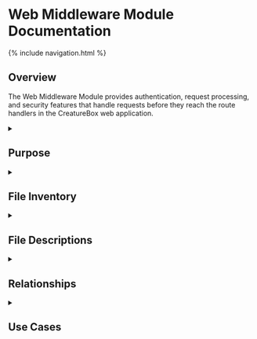 # Web Middleware Module Documentation

{% include navigation.html %}

## Overview

The Web Middleware Module provides authentication, request processing, and security features that handle requests before they reach the route handlers in the CreatureBox web application.

<details id="purpose">
<summary><h2>Purpose</h2></summary>
<div markdown="1">

The `src/web/middleware` directory contains components that intercept and process HTTP requests before they reach route handlers, and responses before they are sent to clients. This module:

- Implements authentication and authorization
- Applies security headers and protections
- Logs request information
- Validates request content
- Manages cross-origin resource sharing
- Provides rate limiting for API endpoints

Middleware in this module ensures that all requests are properly authenticated, sanitized, and tracked before business logic is executed.

</div>
</details>

<details id="file-inventory">
<summary><h2>File Inventory</h2></summary>
<div markdown="1">

| Filename | Type | Size | Purpose |
|----------|------|------|---------|
| __init__.py | Python | 0.3 KB | Package initialization |
| auth.py | Python | 2.4 KB | Authentication middleware |
| cors.py | Python | 0.8 KB | Cross-origin resource sharing |
| logging.py | Python | 1.1 KB | Request logging |
| rate_limit.py | Python | 1.3 KB | API rate limiting |
| security.py | Python | 1.6 KB | Security protections |
| validation.py | Python | 1.2 KB | Request validation |

</div>
</details>

<details id="file-descriptions">
<summary><h2>File Descriptions</h2></summary>
<div markdown="1">

### __init__.py
- **Primary Purpose**: Package initialization and middleware registration
- **Key Functions**:
  * `register_middleware(app)`: Registers all middleware with Flask app
  * `get_middleware_modules()`: Returns list of middleware modules
- **Dependencies**:
  * Flask
- **Technical Notes**: Maintains proper initialization order for dependent middleware

### auth.py
- **Primary Purpose**: Authentication and authorization
- **Key Functions**:
  * `configure_jwt(app)`: Sets up JWT authentication
  * `jwt_error_handler(error)`: Handles JWT errors
  * `identity_handler(payload)`: Resolves user from JWT payload
  * `admin_required(fn)`: Decorator for admin-only routes
  * `get_current_user()`: Retrieves current authenticated user
- **Dependencies**:
  * Flask-JWT-Extended
  * User models
- **Technical Notes**: Implements token-based authentication with refresh tokens

### cors.py
- **Primary Purpose**: Cross-origin resource sharing configuration
- **Key Functions**:
  * `configure_cors(app)`: Sets up CORS for the application
  * `cors_error_handler(error)`: Handles CORS errors
- **Dependencies**:
  * Flask-CORS
- **Technical Notes**: Configures allowed origins, methods, and headers for cross-origin requests

### logging.py
- **Primary Purpose**: Request logging and monitoring
- **Key Functions**:
  * `configure_request_logging(app)`: Sets up request logging
  * `log_request()`: Logs incoming request details
  * `log_response(response)`: Logs outgoing response details
  * `log_error(error)`: Logs request processing errors
- **Dependencies**:
  * Flask logging
  * Python logging module
- **Technical Notes**: Provides detailed logging for debugging and security monitoring

### rate_limit.py
- **Primary Purpose**: API request rate limiting
- **Key Functions**:
  * `configure_rate_limiting(app)`: Sets up rate limiting
  * `rate_limit_decorator(limit, period)`: Decorator for rate-limited routes
  * `ip_limit_key()`: Generates limit key based on IP
  * `user_limit_key()`: Generates limit key based on user ID
  * `handle_rate_limit_exceeded(error)`: Handles rate limit errors
- **Dependencies**:
  * Flask-Limiter
- **Technical Notes**: Different rate limits for authenticated vs. anonymous users

### security.py
- **Primary Purpose**: Web security protections
- **Key Functions**:
  * `configure_security(app)`: Sets up security features
  * `add_security_headers(response)`: Adds security HTTP headers
  * `validate_content_type()`: Validates request content types
  * `csrf_protect()`: CSRF protection for forms
  * `sanitize_input(data)`: Sanitizes user input
- **Dependencies**:
  * Flask-WTF (for CSRF)
  * Content sanitization libraries
- **Technical Notes**: Implements defense-in-depth security approach

### validation.py
- **Primary Purpose**: Request content validation
- **Key Functions**:
  * `validate_json(schema)`: Decorator for JSON validation
  * `validate_query_params(schema)`: Decorator for query param validation
  * `validation_error_handler(error)`: Handles validation errors
  * `format_validation_errors(errors)`: Formats error messages
- **Dependencies**:
  * JSON Schema
  * Marshmallow
- **Technical Notes**: Schema-based validation for API requests

</div>
</details>

<details id="relationships">
<summary><h2>Relationships</h2></summary>
<div markdown="1">

- **Related To**:
  * [Web Core](./src-web.md): Middleware is registered with main application
  * [Web Routes](./src-web-routes.md): Protects route handlers
  * [Web Services](./src-web-services.md): Provides authenticated user context
- **Depends On**:
  * Flask middleware framework
  * Authentication libraries
  * User database models
  * Configuration settings
- **Used By**:
  * All web requests
  * API clients
  * Web interface

</div>
</details>

<details id="use-cases">
<summary><h2>Use Cases</h2></summary>
<div markdown="1">

1. **User Authentication**:
   - **Description**: Authenticating API requests with JWT tokens.
   - **Example**: 
     ```python
     # auth.py middleware implementation
     from flask_jwt_extended import JWTManager, jwt_required
     from functools import wraps
     
     def configure_jwt(app):
         jwt = JWTManager(app)
         
         @jwt.user_identity_loader
         def user_identity_lookup(user):
             return user.id
             
         @jwt.user_loader_callback_loader
         def user_loader_callback(identity):
             return User.query.get(identity)
     
     def admin_required(fn):
         @wraps(fn)
         @jwt_required
         def wrapper(*args, **kwargs):
             current_user = get_current_user()
             if not current_user or not current_user.is_admin:
                 return jsonify({"error": "Admin access required"}), 403
             return fn(*args, **kwargs)
         return wrapper
     ```

2. **Request Rate Limiting**:
   - **Description**: Preventing API abuse through rate limits.
   - **Example**: 
     ```python
     # rate_limit.py middleware implementation
     from flask_limiter import Limiter
     from flask_limiter.util import get_remote_address
     
     limiter = None
     
     def configure_rate_limiting(app):
         global limiter
         limiter = Limiter(
             app,
             key_func=get_remote_address,
             default_limits=["200 per day", "50 per hour"]
         )
         
         # Higher limits for authenticated users
         @app.before_request
         def update_rate_limit_key():
             if current_user.is_authenticated:
                 limiter.key_func = user_limit_key
             else:
                 limiter.key_func = get_remote_address
                 
     def camera_capture_limit():
         """Limit camera capture to 10 per hour"""
         return "10 per hour"
     ```

3. **Security Headers**:
   - **Description**: Adding security headers to prevent common web vulnerabilities.
   - **Example**: 
     ```python
     # security.py middleware implementation
     def add_security_headers(response):
         """Add security headers to response"""
         # Content Security Policy
         response.headers['Content-Security-Policy'] = "default-src 'self'; img-src 'self' data:; script-src 'self'"
         
         # Prevent click-jacking
         response.headers['X-Frame-Options'] = 'SAMEORIGIN'
         
         # XSS protection
         response.headers['X-XSS-Protection'] = '1; mode=block'
         
         # Prevent MIME type sniffing
         response.headers['X-Content-Type-Options'] = 'nosniff'
         
         # Force HTTPS
         response.headers['Strict-Transport-Security'] = 'max-age=31536000; includeSubDomains'
         
         return response
     ```

4. **Request Validation**:
   - **Description**: Validating API request parameters.
   - **Example**: 
     ```python
     # validation.py middleware implementation
     import jsonschema
     from functools import wraps
     from flask import request, jsonify
     
     def validate_json(schema):
         """Validate JSON request against schema"""
         def decorator(fn):
             @wraps(fn)
             def wrapper(*args, **kwargs):
                 try:
                     if not request.is_json:
                         return jsonify({"error": "Request must be JSON"}), 400
                         
                     data = request.get_json()
                     jsonschema.validate(data, schema)
                     return fn(*args, **kwargs)
                 except jsonschema.exceptions.ValidationError as e:
                     return jsonify({"error": "Validation error", "message": str(e)}), 400
             return wrapper
         return decorator
     ```

</div>
</details>
